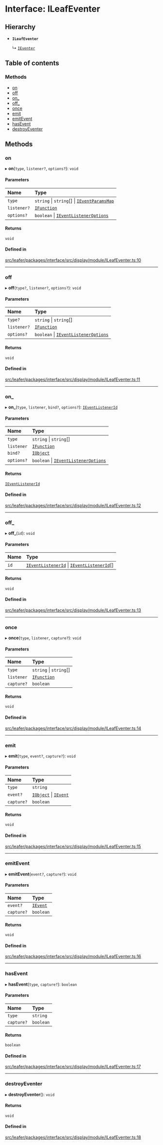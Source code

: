 # Interface: ILeafEventer

## Hierarchy

- **`ILeafEventer`**

  ↳ [`IEventer`](IEventer.md)

## Table of contents

### Methods

- [on](ILeafEventer.md#on)
- [off](ILeafEventer.md#off)
- [on\_](ILeafEventer.md#on_)
- [off\_](ILeafEventer.md#off_)
- [once](ILeafEventer.md#once)
- [emit](ILeafEventer.md#emit)
- [emitEvent](ILeafEventer.md#emitevent)
- [hasEvent](ILeafEventer.md#hasevent)
- [destroyEventer](ILeafEventer.md#destroyeventer)

## Methods

### on

▸ **on**(`type`, `listener?`, `options?`): `void`

#### Parameters

| Name | Type |
| :------ | :------ |
| `type` | `string` \| `string`[] \| [`IEventParamsMap`](IEventParamsMap.md) |
| `listener?` | [`IFunction`](IFunction.md) |
| `options?` | `boolean` \| [`IEventListenerOptions`](IEventListenerOptions.md) |

#### Returns

`void`

#### Defined in

[src/leafer/packages/interface/src/display/module/ILeafEventer.ts:10](https://github.com/leaferjs/leafer/blob/e3d29379fa30ec6414b4ee45872fc9fd9c3f2178/packages/interface/src/display/module/ILeafEventer.ts#L10)

___

### off

▸ **off**(`type?`, `listener?`, `options?`): `void`

#### Parameters

| Name | Type |
| :------ | :------ |
| `type?` | `string` \| `string`[] |
| `listener?` | [`IFunction`](IFunction.md) |
| `options?` | `boolean` \| [`IEventListenerOptions`](IEventListenerOptions.md) |

#### Returns

`void`

#### Defined in

[src/leafer/packages/interface/src/display/module/ILeafEventer.ts:11](https://github.com/leaferjs/leafer/blob/e3d29379fa30ec6414b4ee45872fc9fd9c3f2178/packages/interface/src/display/module/ILeafEventer.ts#L11)

___

### on\_

▸ **on_**(`type`, `listener`, `bind?`, `options?`): [`IEventListenerId`](IEventListenerId.md)

#### Parameters

| Name | Type |
| :------ | :------ |
| `type` | `string` \| `string`[] |
| `listener` | [`IFunction`](IFunction.md) |
| `bind?` | [`IObject`](IObject.md) |
| `options?` | `boolean` \| [`IEventListenerOptions`](IEventListenerOptions.md) |

#### Returns

[`IEventListenerId`](IEventListenerId.md)

#### Defined in

[src/leafer/packages/interface/src/display/module/ILeafEventer.ts:12](https://github.com/leaferjs/leafer/blob/e3d29379fa30ec6414b4ee45872fc9fd9c3f2178/packages/interface/src/display/module/ILeafEventer.ts#L12)

___

### off\_

▸ **off_**(`id`): `void`

#### Parameters

| Name | Type |
| :------ | :------ |
| `id` | [`IEventListenerId`](IEventListenerId.md) \| [`IEventListenerId`](IEventListenerId.md)[] |

#### Returns

`void`

#### Defined in

[src/leafer/packages/interface/src/display/module/ILeafEventer.ts:13](https://github.com/leaferjs/leafer/blob/e3d29379fa30ec6414b4ee45872fc9fd9c3f2178/packages/interface/src/display/module/ILeafEventer.ts#L13)

___

### once

▸ **once**(`type`, `listener`, `capture?`): `void`

#### Parameters

| Name | Type |
| :------ | :------ |
| `type` | `string` \| `string`[] |
| `listener` | [`IFunction`](IFunction.md) |
| `capture?` | `boolean` |

#### Returns

`void`

#### Defined in

[src/leafer/packages/interface/src/display/module/ILeafEventer.ts:14](https://github.com/leaferjs/leafer/blob/e3d29379fa30ec6414b4ee45872fc9fd9c3f2178/packages/interface/src/display/module/ILeafEventer.ts#L14)

___

### emit

▸ **emit**(`type`, `event?`, `capture?`): `void`

#### Parameters

| Name | Type |
| :------ | :------ |
| `type` | `string` |
| `event?` | [`IObject`](IObject.md) \| [`IEvent`](IEvent.md) |
| `capture?` | `boolean` |

#### Returns

`void`

#### Defined in

[src/leafer/packages/interface/src/display/module/ILeafEventer.ts:15](https://github.com/leaferjs/leafer/blob/e3d29379fa30ec6414b4ee45872fc9fd9c3f2178/packages/interface/src/display/module/ILeafEventer.ts#L15)

___

### emitEvent

▸ **emitEvent**(`event?`, `capture?`): `void`

#### Parameters

| Name | Type |
| :------ | :------ |
| `event?` | [`IEvent`](IEvent.md) |
| `capture?` | `boolean` |

#### Returns

`void`

#### Defined in

[src/leafer/packages/interface/src/display/module/ILeafEventer.ts:16](https://github.com/leaferjs/leafer/blob/e3d29379fa30ec6414b4ee45872fc9fd9c3f2178/packages/interface/src/display/module/ILeafEventer.ts#L16)

___

### hasEvent

▸ **hasEvent**(`type`, `capture?`): `boolean`

#### Parameters

| Name | Type |
| :------ | :------ |
| `type` | `string` |
| `capture?` | `boolean` |

#### Returns

`boolean`

#### Defined in

[src/leafer/packages/interface/src/display/module/ILeafEventer.ts:17](https://github.com/leaferjs/leafer/blob/e3d29379fa30ec6414b4ee45872fc9fd9c3f2178/packages/interface/src/display/module/ILeafEventer.ts#L17)

___

### destroyEventer

▸ **destroyEventer**(): `void`

#### Returns

`void`

#### Defined in

[src/leafer/packages/interface/src/display/module/ILeafEventer.ts:18](https://github.com/leaferjs/leafer/blob/e3d29379fa30ec6414b4ee45872fc9fd9c3f2178/packages/interface/src/display/module/ILeafEventer.ts#L18)
